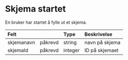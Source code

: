 # Skjema startet 

En bruker har startet å fylle ut et skjema.

| Felt | | Type | Beskrivelse |
| :--- | :--- | :--- | :--- |
| skjemanavn | påkrevd | string | navn på skjema |
| skjemaId | påkrevd | integer | ID på skjemaet |
